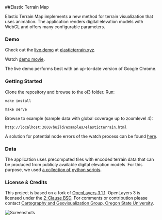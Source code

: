 ##Elastic Terrain Map

Elastic Terrain Map implements a new method for terrain visualization that uses animation.
The application renders digital elevation models with WebGL and offers many configurable parameters.

### Demo

Check out the [live demo](http://elasticterrain.xyz) at [elasticterrain.xyz](http://elasticterrain.xyz). 

Watch [demo movie](https://vimeo.com/140730282).

The live demo performs best with an up-to-date version of Google Chrome.

### Getting Started

Clone the repository and browse to the ol3 folder. Run:

```
make install
```

```
make serve
```

Browse to example (sample data with global coverage up to zoomlevel 4): 

```
http://localhost:3000/build/examples/elasticterrain.html
```

A solution for potential node errors of the watch process can be found [here](http://stackoverflow.com/questions/16748737/grunt-watch-error-waiting-fatal-error-watch-enospc).

### Data

The application uses precomputed tiles with encoded terrain data that can be produced from publicly available digital elevation models. For this purpose, we used [a collection of python scripts](https://github.com/buddebej/dem2tiles).

### License & Credits

This project is based on a fork of [OpenLayers 3.1.1](https://github.com/openlayers/ol3). 
OpenLayers 3 is licensed under the [2-Clause BSD](https://tldrlegal.com/license/bsd-2-clause-license-(freebsd)).
For comments or contribution please contact [Cartography and Geovisualization Group, Oregon State University](http://cartography.oregonstate.edu/).

![Screenshots](https://raw.github.com/buddebej/elasticterrain/master/elastic_terrain_screenshot_01.jpg) 
